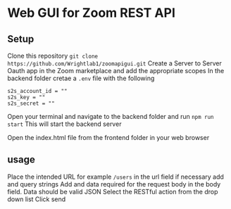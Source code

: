 # Web GUI for Zoom REST API
## Setup
Clone this repository
```git clone https://github.com/Wrightlab1/zoomapigui.git```
Create a Server to Server Oauth app in the Zoom marketplace and add the appropriate scopes
In the backend folder cretae a ```.env``` file with the following 
```
s2s_account_id = ""
s2s_key = ""
s2s_secret = ""
```
Open your terminal and navigate to the backend folder and run
```npm run start```
This will start the backend server

Open the index.html file from the frontend folder in your web browser

## usage
Place the intended URL for example ```/users``` in the url field
if necessary add and query strings
Add and data required for the request body in the body field. Data should be valid JSON
Select the RESTful action from the drop down list
Click send
